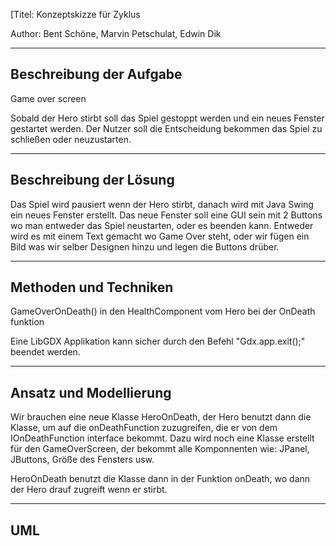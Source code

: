 [Titel: Konzeptskizze für Zyklus

Author: Bent Schöne, Marvin Petschulat, Edwin Dik

---
## Beschreibung der Aufgabe

Game over screen

Sobald der Hero stirbt soll das Spiel gestoppt werden und ein neues Fenster gestartet werden.
Der Nutzer soll die Entscheidung bekommen das Spiel zu schließen oder neuzustarten.

---

## Beschreibung der Lösung

Das Spiel wird pausiert wenn der Hero stirbt, danach wird mit Java Swing ein neues Fenster erstellt.
Das neue Fenster soll eine GUI sein mit 2 Buttons wo man entweder das Spiel neustarten, oder es beenden kann.
Entweder wird es mit einem Text gemacht wo Game Over steht, oder wir fügen ein Bild was wir selber Designen hinzu und legen die Buttons drüber.


---

## Methoden und Techniken

GameOverOnDeath() in den HealthComponent vom Hero bei der OnDeath funktion

Eine LibGDX Applikation kann sicher durch den Befehl "Gdx.app.exit();" beendet werden.

---

## Ansatz und Modellierung

Wir brauchen eine neue Klasse HeroOnDeath, der Hero benutzt dann die Klasse,
um auf die onDeathFunction zuzugreifen, die er von dem IOnDeathFunction interface bekommt.
Dazu wird noch eine Klasse erstellt für den GameOverScreen, der bekommt alle Komponnenten
wie: JPanel, JButtons, Größe des Fensters usw.

HeroOnDeath benutzt die Klasse dann in der Funktion onDeath,
wo dann der Hero drauf zugreift wenn er stirbt.




---

## UML
